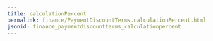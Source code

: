 ```yaml
---
title: calculationPercent
permalink: finance/PaymentDiscountTerms.calculationPercent.html
jsonid: finance_paymentdiscountterms_calculationpercent
---
```

